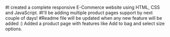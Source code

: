 #I created a complete responsive E-Commerce website using HTML, CSS and JavaScript.
#I'll be adding multiple product pages support by next couple of days!
#Readme file will be updated when any new feature will be added :)
Added a product page with features like Add to bag and select size options.
